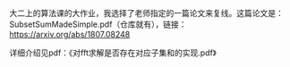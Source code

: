 大二上的算法课的大作业，我选择了老师指定的一篇论文来复线。这篇论文是：SubsetSumMadeSimple.pdf（仓库就有），链接：https://arxiv.org/abs/1807.08248

详细介绍见pdf：《对fft求解是否存在对应子集和的实现.pdf》